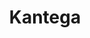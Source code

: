 ---
facebook: https://facebook.com/Kantega
logohandle: kantegano
sort: kantega
title: Kantega
twitter: https://x.com/kantega
website: https://www.kantega.no/english
---